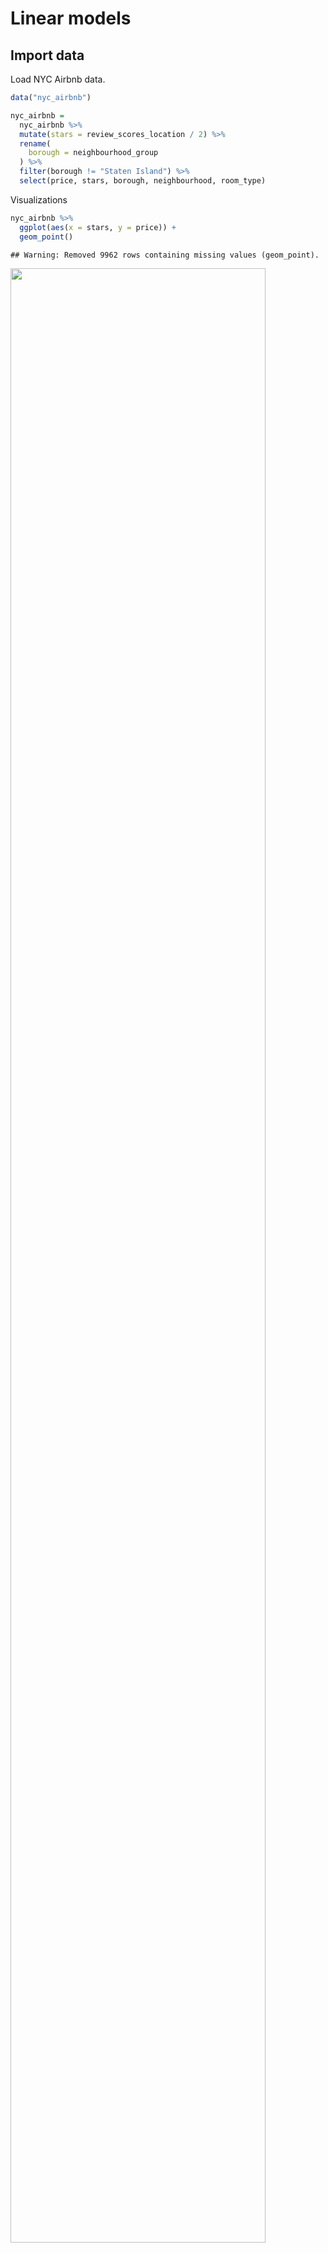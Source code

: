 Linear models
================

## Import data

Load NYC Airbnb data.

``` r
data("nyc_airbnb")

nyc_airbnb = 
  nyc_airbnb %>% 
  mutate(stars = review_scores_location / 2) %>% 
  rename(
    borough = neighbourhood_group
  ) %>% 
  filter(borough != "Staten Island") %>% 
  select(price, stars, borough, neighbourhood, room_type)
```

Visualizations

``` r
nyc_airbnb %>% 
  ggplot(aes(x = stars, y = price)) +
  geom_point()
```

    ## Warning: Removed 9962 rows containing missing values (geom_point).

<img src="linear_regression_files/figure-gfm/unnamed-chunk-2-1.png" width="90%" />

Let’s fit a linear model

``` r
fit = lm(price ~ stars + borough, data = nyc_airbnb)

summary(fit)
```

    ## 
    ## Call:
    ## lm(formula = price ~ stars + borough, data = nyc_airbnb)
    ## 
    ## Residuals:
    ##    Min     1Q Median     3Q    Max 
    ## -169.8  -64.0  -29.0   20.2 9870.0 
    ## 
    ## Coefficients:
    ##                  Estimate Std. Error t value Pr(>|t|)    
    ## (Intercept)       -70.414     14.021  -5.022 5.14e-07 ***
    ## stars              31.990      2.527  12.657  < 2e-16 ***
    ## boroughBrooklyn    40.500      8.559   4.732 2.23e-06 ***
    ## boroughManhattan   90.254      8.567  10.534  < 2e-16 ***
    ## boroughQueens      13.206      9.065   1.457    0.145    
    ## ---
    ## Signif. codes:  0 '***' 0.001 '**' 0.01 '*' 0.05 '.' 0.1 ' ' 1
    ## 
    ## Residual standard error: 181.5 on 30525 degrees of freedom
    ##   (9962 observations deleted due to missingness)
    ## Multiple R-squared:  0.03423,    Adjusted R-squared:  0.03411 
    ## F-statistic: 270.5 on 4 and 30525 DF,  p-value: < 2.2e-16

``` r
summary(fit)$coef
```

    ##                   Estimate Std. Error   t value     Pr(>|t|)
    ## (Intercept)      -70.41446  14.020697 -5.022180 5.137589e-07
    ## stars             31.98989   2.527500 12.656733 1.269392e-36
    ## boroughBrooklyn   40.50030   8.558724  4.732049 2.232595e-06
    ## boroughManhattan  90.25393   8.567490 10.534465 6.638618e-26
    ## boroughQueens     13.20617   9.064879  1.456850 1.451682e-01

``` r
fit %>% broom::tidy()
```

    ## # A tibble: 5 x 5
    ##   term             estimate std.error statistic  p.value
    ##   <chr>               <dbl>     <dbl>     <dbl>    <dbl>
    ## 1 (Intercept)         -70.4     14.0      -5.02 5.14e- 7
    ## 2 stars                32.0      2.53     12.7  1.27e-36
    ## 3 boroughBrooklyn      40.5      8.56      4.73 2.23e- 6
    ## 4 boroughManhattan     90.3      8.57     10.5  6.64e-26
    ## 5 boroughQueens        13.2      9.06      1.46 1.45e- 1

If you want to present output

``` r
fit %>% 
  broom::tidy() %>% 
  mutate(term = str_replace(term, "borough", "Borough: ")) %>% 
  select(term, estimate, p.value) %>% 
  knitr::kable(digits = 3)
```

| term               | estimate | p.value |
|:-------------------|---------:|--------:|
| (Intercept)        |  -70.414 |   0.000 |
| stars              |   31.990 |   0.000 |
| Borough: Brooklyn  |   40.500 |   0.000 |
| Borough: Manhattan |   90.254 |   0.000 |
| Borough: Queens    |   13.206 |   0.145 |

## Diagnostics

``` r
#resid(fit)

modelr::add_residuals(nyc_airbnb, fit) %>% 
  ggplot(aes(x = stars, y = resid)) +
  geom_point()
```

    ## Warning: Removed 9962 rows containing missing values (geom_point).

<img src="linear_regression_files/figure-gfm/unnamed-chunk-5-1.png" width="90%" />

``` r
modelr::add_residuals(nyc_airbnb, fit) %>% 
  ggplot(aes(x = resid)) +
  geom_density() +
  xlim(-200, 200)
```

    ## Warning: Removed 11208 rows containing non-finite values (stat_density).

<img src="linear_regression_files/figure-gfm/unnamed-chunk-5-2.png" width="90%" />

## Interactions? Nesting?

Let’s try a different model

``` r
fit = lm(price ~ stars + room_type, data = nyc_airbnb)

broom::tidy(fit)
```

    ## # A tibble: 4 x 5
    ##   term                  estimate std.error statistic   p.value
    ##   <chr>                    <dbl>     <dbl>     <dbl>     <dbl>
    ## 1 (Intercept)               51.4     11.5       4.46 8.25e-  6
    ## 2 stars                     30.6      2.41     12.7  8.00e- 37
    ## 3 room_typePrivate room   -111.       2.05    -54.1  0        
    ## 4 room_typeShared room    -132.       6.18    -21.3  3.11e-100

``` r
fit = lm(price ~ stars * borough + room_type * borough, data = nyc_airbnb)

broom::tidy(fit)
```

    ## # A tibble: 16 x 5
    ##    term                                   estimate std.error statistic   p.value
    ##    <chr>                                     <dbl>     <dbl>     <dbl>     <dbl>
    ##  1 (Intercept)                               90.1       75.4    1.19   0.232    
    ##  2 stars                                      4.45      16.6    0.267  0.789    
    ##  3 boroughBrooklyn                          -20.4       77.1   -0.265  0.791    
    ##  4 boroughManhattan                           5.63      77.8    0.0723 0.942    
    ##  5 boroughQueens                              1.51      83.5    0.0181 0.986    
    ##  6 room_typePrivate room                    -52.9       17.8   -2.98   0.00288  
    ##  7 room_typeShared room                     -70.5       41.6   -1.70   0.0896   
    ##  8 stars:boroughBrooklyn                     16.5       17.0    0.973  0.331    
    ##  9 stars:boroughManhattan                    22.7       17.1    1.33   0.185    
    ## 10 stars:boroughQueens                        5.21      18.3    0.285  0.776    
    ## 11 boroughBrooklyn:room_typePrivate room    -39.3       18.0   -2.18   0.0292   
    ## 12 boroughManhattan:room_typePrivate room   -71.3       18.0   -3.96   0.0000754
    ## 13 boroughQueens:room_typePrivate room      -16.3       19.0   -0.859  0.390    
    ## 14 boroughBrooklyn:room_typeShared room     -35.3       42.9   -0.822  0.411    
    ## 15 boroughManhattan:room_typeShared room    -83.1       42.5   -1.96   0.0503   
    ## 16 boroughQueens:room_typeShared room       -24.4       44.4   -0.550  0.582

Let’s try nesting

``` r
nyc_airbnb %>% 
  relocate(borough) %>% 
  nest(data = price:room_type) %>% 
  mutate(
    lm_fits = map(.x = data, ~ lm(price ~ stars + room_type, data = .x)),
    lm_results = map(lm_fits, broom::tidy)
  ) %>% 
  select(borough, lm_results) %>% 
  unnest(lm_results) %>% 
  filter(term == "stars")
```

    ## # A tibble: 4 x 6
    ##   borough   term  estimate std.error statistic  p.value
    ##   <chr>     <chr>    <dbl>     <dbl>     <dbl>    <dbl>
    ## 1 Bronx     stars     4.45      3.35      1.33 1.85e- 1
    ## 2 Queens    stars     9.65      5.45      1.77 7.65e- 2
    ## 3 Brooklyn  stars    21.0       2.98      7.05 1.90e-12
    ## 4 Manhattan stars    27.1       4.59      5.91 3.45e- 9

Look at neighborhoods in Manhattan

``` r
manhattan_lm_results_df =
  nyc_airbnb %>% 
  filter(borough == "Manhattan") %>% 
  select(-borough) %>% 
  relocate(neighbourhood) %>% 
  nest(data = price:room_type) %>% 
  mutate(
    lm_fits = map(.x = data, ~ lm(price ~ stars + room_type, data = .x)),
    lm_results = map(lm_fits, broom::tidy)
  ) %>% 
  select(neighbourhood, lm_results) %>% 
  unnest(lm_results)

manhattan_lm_results_df %>% 
  filter(term == "stars") %>% 
  ggplot(aes(x = estimate)) +
  geom_density()
```

<img src="linear_regression_files/figure-gfm/unnamed-chunk-8-1.png" width="90%" />

``` r
manhattan_lm_results_df %>% 
  filter(str_detect(term, "room_type")) %>% 
  ggplot(aes(x = neighbourhood, y = estimate)) +
  geom_point() +
  facet_grid(~term) +
  theme(axis.text.x = element_text(angle = 75, vjust = .5, hjust = 1))
```

<img src="linear_regression_files/figure-gfm/unnamed-chunk-8-2.png" width="90%" />

## Logistic regression

``` r
nyc_airbnb =
  nyc_airbnb %>% 
  mutate(
    expensive_apt = as.numeric(price > 500)
  )
```

Let’s fit a logistic regression for the binary outcome.

``` r
logistic_fit =
  glm(
    expensive_apt ~ stars + borough, 
    data = nyc_airbnb,
    family = binomial()
  )

logistic_fit %>% 
  broom::tidy() %>% 
  mutate(
    term = str_replace(term, "borough", "Borough:"),
    estimate = exp(estimate)
  ) %>% 
  select(term, OR = estimate, p.value)
```

    ## # A tibble: 5 x 3
    ##   term                    OR    p.value
    ##   <chr>                <dbl>      <dbl>
    ## 1 (Intercept)       7.52e-10 0.908     
    ## 2 stars             2.15e+ 0 0.00000292
    ## 3 Borough:Brooklyn  2.49e+ 5 0.945     
    ## 4 Borough:Manhattan 8.11e+ 5 0.940     
    ## 5 Borough:Queens    1.15e+ 5 0.949

``` r
nyc_airbnb %>% 
  modelr::add_predictions(logistic_fit) %>% 
  mutate(pred = boot::inv.logit(pred))
```

    ## # A tibble: 40,492 x 7
    ##    price stars borough neighbourhood room_type       expensive_apt          pred
    ##    <dbl> <dbl> <chr>   <chr>         <chr>                   <dbl>         <dbl>
    ##  1    99   5   Bronx   City Island   Private room                0  0.0000000343
    ##  2   200  NA   Bronx   City Island   Private room                0 NA           
    ##  3   300  NA   Bronx   City Island   Entire home/apt             0 NA           
    ##  4   125   5   Bronx   City Island   Entire home/apt             0  0.0000000343
    ##  5    69   5   Bronx   City Island   Private room                0  0.0000000343
    ##  6   125   5   Bronx   City Island   Entire home/apt             0  0.0000000343
    ##  7    85   5   Bronx   City Island   Entire home/apt             0  0.0000000343
    ##  8    39   4.5 Bronx   Allerton      Private room                0  0.0000000234
    ##  9    95   5   Bronx   Allerton      Entire home/apt             0  0.0000000343
    ## 10   125   4.5 Bronx   Allerton      Entire home/apt             0  0.0000000234
    ## # ... with 40,482 more rows
